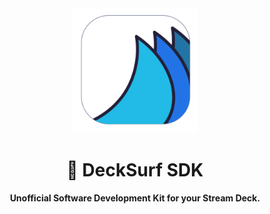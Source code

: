 <div align="center">
	<img alt="Piglet icon" src="images/logo.png" width="200" height="200" />
	<h1>🌊 DeckSurf SDK</h1>
	<p>
		<b>Unofficial Software Development Kit for your Stream Deck.</b>
	</p>
	<br>
	<br>
	<br>
</div>
